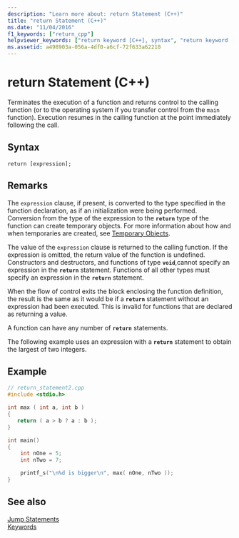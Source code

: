 ```yaml
---
description: "Learn more about: return Statement (C++)"
title: "return Statement (C++)"
ms.date: "11/04/2016"
f1_keywords: ["return_cpp"]
helpviewer_keywords: ["return keyword [C++], syntax", "return keyword [C++]"]
ms.assetid: a498903a-056a-4df0-a6cf-72f633a62210
---
```

# return Statement (C++)

Terminates the execution of a function and returns control to the calling function (or to the operating system if you transfer control from the `main` function). Execution resumes in the calling function at the point immediately following the call.

## Syntax

```
return [expression];
```

## Remarks

The `expression` clause, if present, is converted to the type specified in the function declaration, as if an initialization were being performed. Conversion from the type of the expression to the **`return`** type of the function can create temporary objects. For more information about how and when temporaries are created, see [Temporary Objects](../cpp/temporary-objects.md).

The value of the `expression` clause is returned to the calling function. If the expression is omitted, the return value of the function is undefined. Constructors and destructors, and functions of type **`void`**,cannot specify an expression in the **`return`** statement. Functions of all other types must specify an expression in the **`return`** statement.

When the flow of control exits the block enclosing the function definition, the result is the same as it would be if a **`return`** statement without an expression had been executed. This is invalid for functions that are declared as returning a value.

A function can have any number of **`return`** statements.

The following example uses an expression with a **`return`** statement to obtain the largest of two integers.

## Example

```cpp
// return_statement2.cpp
#include <stdio.h>

int max ( int a, int b )
{
   return ( a > b ? a : b );
}

int main()
{
    int nOne = 5;
    int nTwo = 7;

    printf_s("\n%d is bigger\n", max( nOne, nTwo ));
}
```

## See also

[Jump Statements](../cpp/jump-statements-cpp.md)<br/>
[Keywords](../cpp/keywords-cpp.md)
